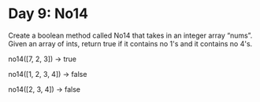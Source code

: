 # Day 9:  No14

Create a boolean method called No14 that takes in an integer array “nums”. Given an array of ints, return true if it contains no 1's and it contains no 4's.

no14([7, 2, 3]) → true

no14([1, 2, 3, 4]) → false

no14([2, 3, 4]) → false